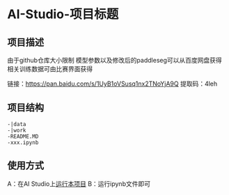 # AI-Studio-项目标题

## 项目描述
由于github仓库大小限制 模型参数以及修改后的paddleseg可以从百度网盘获得  相关训练数据可由比赛界面获得

链接：https://pan.baidu.com/s/1UyB1oVSusq1nx2TNoYjA9Q 
提取码：4leh

## 项目结构
```
-|data
-|work
-README.MD
-xxx.ipynb
```
## 使用方式
A：在AI Studio上[运行本项目](https://aistudio.baidu.com/aistudio/projectdetail/2260665?shared=1)
B：运行ipynb文件即可
